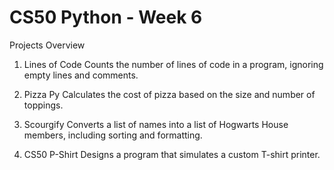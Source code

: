 # CS50 Python - Week 6
Projects Overview
1. Lines of Code
Counts the number of lines of code in a program, ignoring empty lines and comments.

2. Pizza Py
Calculates the cost of pizza based on the size and number of toppings.

3. Scourgify
Converts a list of names into a list of Hogwarts House members, including sorting and formatting.

4. CS50 P-Shirt
Designs a program that simulates a custom T-shirt printer.

